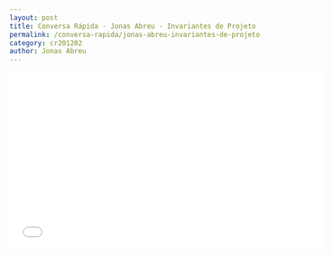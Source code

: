```yaml
---
layout: post
title: Conversa Rápida - Jonas Abreu - Invariantes de Projeto
permalink: /conversa-rapida/jonas-abreu-invariantes-de-projeto
category: cr201202
author: Jonas Abreu
---
```


<iframe width="560" height="315" src="//www.youtube.com/embed/DDtOgtY4dxs" frameborder="0" allowfullscreen></iframe>
